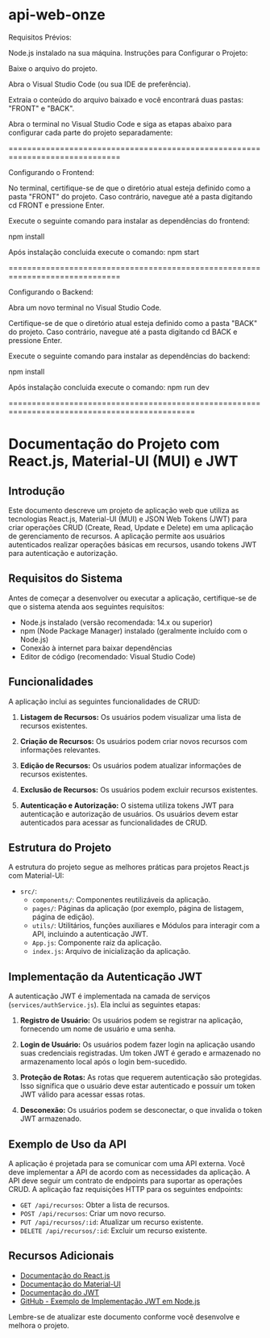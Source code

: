 # api-web-onze

Requisitos Prévios:

Node.js instalado na sua máquina.
Instruções para Configurar o Projeto:

Baixe o arquivo do projeto.

Abra o Visual Studio Code (ou sua IDE de preferência).

Extraia o conteúdo do arquivo baixado e você encontrará duas pastas: "FRONT" e "BACK".

Abra o terminal no Visual Studio Code e siga as etapas abaixo para configurar cada parte do projeto separadamente:


==============================================================================

Configurando o Frontend:

No terminal, certifique-se de que o diretório atual esteja definido como a pasta "FRONT" do projeto. Caso contrário, navegue até a pasta digitando cd FRONT e pressione Enter.

Execute o seguinte comando para instalar as dependências do frontend:

npm install


Após instalação concluida execute o comando:  npm start

==============================================================================

Configurando o Backend:

Abra um novo terminal no Visual Studio Code.

Certifique-se de que o diretório atual esteja definido como a pasta "BACK" do projeto. Caso contrário, navegue até a pasta digitando cd BACK e pressione Enter.

Execute o seguinte comando para instalar as dependências do backend:

npm install

Após instalação concluida execute o comando:  npm run dev


==============================================================================================

# Documentação do Projeto com React.js, Material-UI (MUI) e JWT

## Introdução

Este documento descreve um projeto de aplicação web que utiliza as tecnologias React.js, Material-UI (MUI) e JSON Web Tokens (JWT) para criar operações CRUD (Create, Read, Update e Delete) em uma aplicação de gerenciamento de recursos. A aplicação permite aos usuários autenticados realizar operações básicas em recursos, usando tokens JWT para autenticação e autorização.

## Requisitos do Sistema

Antes de começar a desenvolver ou executar a aplicação, certifique-se de que o sistema atenda aos seguintes requisitos:

- Node.js instalado (versão recomendada: 14.x ou superior)
- npm (Node Package Manager) instalado (geralmente incluído com o Node.js)
- Conexão à internet para baixar dependências
- Editor de código (recomendado: Visual Studio Code)


## Funcionalidades

A aplicação inclui as seguintes funcionalidades de CRUD:

1. **Listagem de Recursos:** Os usuários podem visualizar uma lista de recursos existentes.

2. **Criação de Recursos:** Os usuários podem criar novos recursos com informações relevantes.

3. **Edição de Recursos:** Os usuários podem atualizar informações de recursos existentes.

4. **Exclusão de Recursos:** Os usuários podem excluir recursos existentes.

5. **Autenticação e Autorização:** O sistema utiliza tokens JWT para autenticação e autorização de usuários. Os usuários devem estar autenticados para acessar as funcionalidades de CRUD.

## Estrutura do Projeto

A estrutura do projeto segue as melhores práticas para projetos React.js com Material-UI:

- `src/`:
  - `components/`: Componentes reutilizáveis da aplicação.
  - `pages/`: Páginas da aplicação (por exemplo, página de listagem, página de edição).
  - `utils/`: Utilitários, funções auxiliares e Módulos para interagir com a API, incluindo a autenticação JWT.
  - `App.js`: Componente raiz da aplicação.
  - `index.js`: Arquivo de inicialização da aplicação.

## Implementação da Autenticação JWT

A autenticação JWT é implementada na camada de serviços (`services/authService.js`). Ela inclui as seguintes etapas:

1. **Registro de Usuário:** Os usuários podem se registrar na aplicação, fornecendo um nome de usuário e uma senha.

2. **Login de Usuário:** Os usuários podem fazer login na aplicação usando suas credenciais registradas. Um token JWT é gerado e armazenado no armazenamento local após o login bem-sucedido.

3. **Proteção de Rotas:** As rotas que requerem autenticação são protegidas. Isso significa que o usuário deve estar autenticado e possuir um token JWT válido para acessar essas rotas.

4. **Desconexão:** Os usuários podem se desconectar, o que invalida o token JWT armazenado.

## Exemplo de Uso da API

A aplicação é projetada para se comunicar com uma API externa. Você deve implementar a API de acordo com as necessidades da aplicação. A API deve seguir um contrato de endpoints para suportar as operações CRUD. A aplicação faz requisições HTTP para os seguintes endpoints:

- `GET /api/recursos`: Obter a lista de recursos.
- `POST /api/recursos`: Criar um novo recurso.
- `PUT /api/recursos/:id`: Atualizar um recurso existente.
- `DELETE /api/recursos/:id`: Excluir um recurso existente.


## Recursos Adicionais

- [Documentação do React.js](https://reactjs.org/docs/getting-started.html)
- [Documentação do Material-UI](https://mui.com/)
- [Documentação do JWT](https://jwt.io/introduction/)
- [GitHub - Exemplo de Implementação JWT em Node.js](https://github.com/auth0/node-jsonwebtoken)

Lembre-se de atualizar este documento conforme você desenvolve e melhora o projeto.




